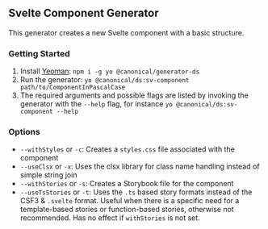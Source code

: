 ## Svelte Component Generator

This generator creates a new Svelte component with a basic structure.

### Getting Started
1. Install [Yeoman](https://yeoman.io/): `npm i -g yo @canonical/generator-ds`
2. Run the generator: `yo @canonical/ds:sv-component path/to/ComponentInPascalCase`
3. The required arguments and possible flags are listed by invoking the generator with the `--help` flag, for instance `yo @canonical/ds:sv-component --help`

### Options
- `--withStyles` or `-c`: Creates a `styles.css` file associated with the component
- `--useClsx` or `-x`: Uses the clsx library for class name handling instead of simple string join
- `--withStories` or `-s`: Creates a Storybook file for the component
- `--useTsStories` or `-t`: Uses the `.ts` based story formats instead of the CSF3 & `.svelte` format. Useful when there is a specific need for a template-based stories or function-based stories, otherwise not recommended. Has no effect if `withStories` is not set.
